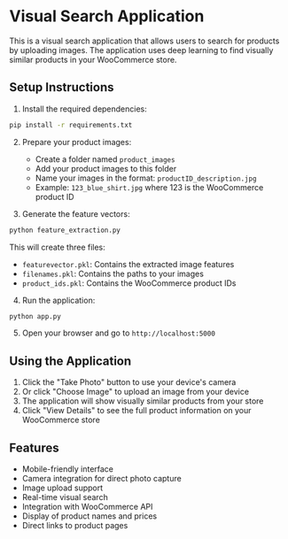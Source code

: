# Visual Search Application

This is a visual search application that allows users to search for products by uploading images. The application uses deep learning to find visually similar products in your WooCommerce store.

## Setup Instructions

1. Install the required dependencies:
```bash
pip install -r requirements.txt
```

2. Prepare your product images:
   - Create a folder named `product_images`
   - Add your product images to this folder
   - Name your images in the format: `productID_description.jpg`
   - Example: `123_blue_shirt.jpg` where 123 is the WooCommerce product ID

3. Generate the feature vectors:
```bash
python feature_extraction.py
```
This will create three files:
- `featurevector.pkl`: Contains the extracted image features
- `filenames.pkl`: Contains the paths to your images
- `product_ids.pkl`: Contains the WooCommerce product IDs

4. Run the application:
```bash
python app.py
```

5. Open your browser and go to `http://localhost:5000`

## Using the Application

1. Click the "Take Photo" button to use your device's camera
2. Or click "Choose Image" to upload an image from your device
3. The application will show visually similar products from your store
4. Click "View Details" to see the full product information on your WooCommerce store

## Features

- Mobile-friendly interface
- Camera integration for direct photo capture
- Image upload support
- Real-time visual search
- Integration with WooCommerce API
- Display of product names and prices
- Direct links to product pages
